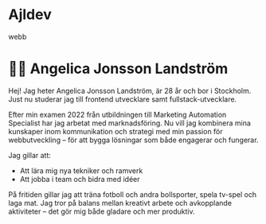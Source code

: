 # Ajldev
webb
# 👩‍💻 Angelica Jonsson Landström

Hej! Jag heter Angelica Jonsson Landström, är 28 år och bor i Stockholm. Just nu studerar jag till frontend utvecklare samt fullstack-utvecklare.

Efter min examen 2022 från utbildningen till Marketing Automation Specialist har jag arbetat med marknadsföring. Nu vill jag kombinera mina kunskaper inom kommunikation och strategi med min passion för webbutveckling – för att bygga lösningar som både engagerar och fungerar.

Jag gillar att: 
- Att lära mig nya tekniker och ramverk
- Att jobba i team och bidra med idéer

På fritiden gillar jag att träna fotboll och andra bollsporter, spela tv-spel och laga mat. Jag tror på balans mellan kreativt arbete och avkopplande aktiviteter – det gör mig både gladare och mer produktiv.

